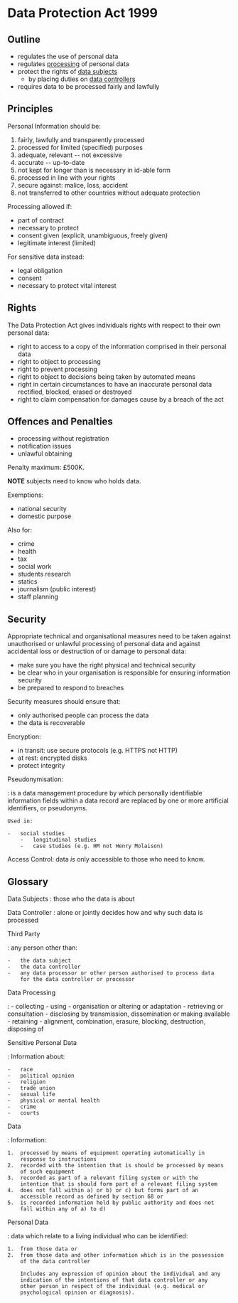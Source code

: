 # Data Protection Act 1999

## Outline

-   regulates the use of personal data
-   regulates [processing](#data-processing) of personal data
-   protect the rights of [data subjects](#data-subjects)
    -   by placing duties on [data controllers](#data-controller)
-   requires data to be processed fairly and lawfully

## Principles

Personal Information should be:

1.  fairly, lawfully and transparently processed
2.  processed for limited (specified) purposes
3.  adequate, relevant -- not excessive
4.  accurate -- up-to-date
5.  not kept for longer than is necessary in id-able form
6.  processed in line with your rights
7.  secure against: malice, loss, accident
8.  not transferred to other countries without adequate protection

Processing allowed if:

-   part of contract
-   necessary to protect
-   consent given (explicit, unambiguous, freely given)
-   legitimate interest (limited)

For sensitive data instead:

-   legal obligation
-   consent
-   necessary to protect vital interest

## Rights

The Data Protection Act gives individuals rights with respect to their
own personal data:

-   right to access to a copy of the information comprised in their
    personal data
-   right to object to processing
-   right to prevent processing
-   right to object to decisions being taken by automated means
-   right in certain circumstances to have an inaccurate personal data
    rectified, blocked, erased or destroyed
-   right to claim compensation for damages cause by a breach of the act

## Offences and Penalties

-   processing without registration
-   notification issues
-   unlawful obtaining

Penalty maximum: £500K.

**NOTE** subjects need to know who holds data.

Exemptions:

-   national security
-   domestic purpose

Also for:

-   crime
-   health
-   tax
-   social work
-   students research
-   statics
-   journalism (public interest)
-   staff planning

## Security

Appropriate technical and organisational measures need to be taken
against unauthorised or unlawful processing of personal data and against
accidental loss or destruction of or damage to personal data:

-   make sure you have the right physical and technical security
-   be clear who in your organisation is responsible for ensuring
    information security
-   be prepared to respond to breaches

Security measures should ensure that:

-   only authorised people can process the data
-   the data is recoverable

Encryption:

-   in transit: use secure protocols (e.g. HTTPS not HTTP)
-   at rest: encrypted disks
-   protect integrity

Pseudonymisation:

:   is a data management procedure by which personally identifiable
    information fields within a data record are replaced by one or more
    artificial identifiers, or pseudonyms.

    Used in:

    -   social studies
        -   longitudinal studies
        -   case studies (e.g. HM not Henry Molaison)

Access Control: data *is* only accessible to those who need to know.

## Glossary

Data Subjects
:   those who the data is about

Data Controller
:   alone or jointly decides how and why such data is processed

Third Party

:   any person other than:

    -   the data subject
    -   the data controller
    -   any data processor or other person authorised to process data
        for the data controller or processor

Data Processing

:   -   collecting
    -   using
    -   organisation or altering or adaptation
    -   retrieving or consultation
    -   disclosing by transmission, dissemination or making available
    -   retaining
    -   alignment, combination, erasure, blocking, destruction,
        disposing of

Sensitive Personal Data

:   Information about:

    -   race
    -   political opinion
    -   religion
    -   trade union
    -   sexual life
    -   physical or mental health
    -   crime
    -   courts

Data

:   Information:

    1.  processed by means of equipment operating automatically in
        response to instructions
    2.  recorded with the intention that is should be processed by means
        of such equipment
    3.  recorded as part of a relevant filing system or with the
        intention that is should form part of a relevant filing system
    4.  does not fall within a) or b) or c) but forms part of an
        accessible record as defined by section 68 or
    5.  is recorded information held by public authority and does not
        fall within any of a) to d)

Personal Data

:   data which relate to a living individual who can be identified:

    1.  from those data or
    2.  from those data and other information which is in the possession
        of the data controller

        Includes any expression of opinion about the individual and any
        indication of the intentions of that data controller or any
        other person in respect of the individual (e.g. medical or
        psychological opinion or diagnosis).
